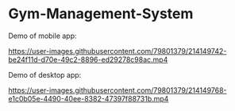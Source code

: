 # Gym-Management-System

Demo of mobile app:

https://user-images.githubusercontent.com/79801379/214149742-be24f11d-d70e-49c2-8896-ed29278c98ac.mp4




Demo of desktop app:

https://user-images.githubusercontent.com/79801379/214149768-e1c0b05e-4490-40ee-8382-47397f88731b.mp4


